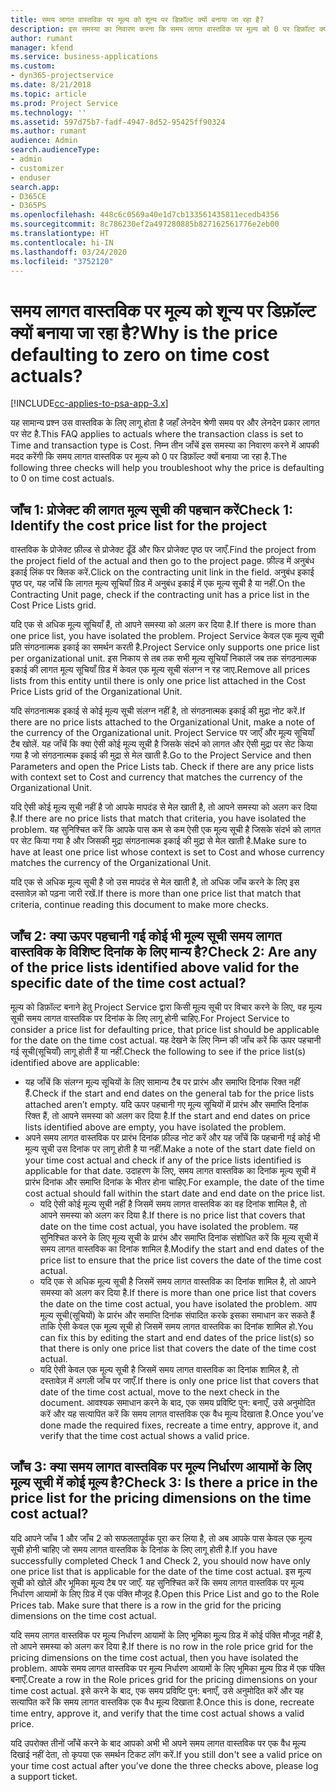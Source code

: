 ```yaml
---
title: समय लागत वास्तविक पर मूल्य को शून्य पर डिफ़ॉल्ट क्यों बनाया जा रहा है?
description: इस समस्या का निवारण करना कि समय लागत वास्तविक पर मूल्य को 0 पर डिफ़ॉल्ट क्यों बनाया जा रहा है.
author: rumant
manager: kfend
ms.service: business-applications
ms.custom:
- dyn365-projectservice
ms.date: 8/21/2018
ms.topic: article
ms.prod: Project Service
ms.technology: ''
ms.assetid: 597d75b7-fadf-4947-8d52-95425ff90324
ms.author: rumant
audience: Admin
search.audienceType:
- admin
- customizer
- enduser
search.app:
- D365CE
- D365PS
ms.openlocfilehash: 448c6c0569a40e1d7cb133561435811ecedb4356
ms.sourcegitcommit: 8c786230ef2a497280885b827162561776e2eb00
ms.translationtype: HT
ms.contentlocale: hi-IN
ms.lasthandoff: 03/24/2020
ms.locfileid: "3752120"
---
```

# <a name="why-is-the-price-defaulting-to-zero-on-time-cost-actuals"></a><span data-ttu-id="75d4f-103">समय लागत वास्तविक पर मूल्य को शून्य पर डिफ़ॉल्ट क्यों बनाया जा रहा है?</span><span class="sxs-lookup"><span data-stu-id="75d4f-103">Why is the price defaulting to zero on time cost actuals?</span></span>

[!INCLUDE[cc-applies-to-psa-app-3.x](../includes/cc-applies-to-psa-app-3x.md)]

<span data-ttu-id="75d4f-104">यह सामान्य प्रश्न उस वास्तविक के लिए लागू होता है जहाँ लेनदेन श्रेणी समय पर और लेनदेन प्रकार लागत पर सेट है.</span><span class="sxs-lookup"><span data-stu-id="75d4f-104">This FAQ applies to actuals where the transaction class is set to Time and transaction type is Cost.</span></span> <span data-ttu-id="75d4f-105">निम्न तीन जाँचें इस समस्या का निवारण करने में आपकी मदद करेंगी कि समय लागत वास्तविक पर मूल्य को 0 पर डिफ़ॉल्ट क्यों बनाया जा रहा है.</span><span class="sxs-lookup"><span data-stu-id="75d4f-105">The following three checks will help you troubleshoot why the price is defaulting to 0 on time cost actuals.</span></span>
 
## <a name="check-1-identify-the-cost-price-list-for-the-project"></a><span data-ttu-id="75d4f-106">जाँच 1: प्रोजेक्ट की लागत मूल्य सूची की पहचान करें</span><span class="sxs-lookup"><span data-stu-id="75d4f-106">Check 1: Identify the cost price list for the project</span></span>

<span data-ttu-id="75d4f-107">वास्तविक के प्रोजेक्ट फ़ील्ड से प्रोजेक्ट ढूँढें और फिर प्रोजेक्ट पृष्ठ पर जाएँ.</span><span class="sxs-lookup"><span data-stu-id="75d4f-107">Find the project from the project field of the actual and then go to the project page.</span></span> <span data-ttu-id="75d4f-108">फ़ील्ड में अनुबंध इकाई लिंक पर क्लिक करें.</span><span class="sxs-lookup"><span data-stu-id="75d4f-108">Click on the contracting unit link in the field.</span></span> <span data-ttu-id="75d4f-109">अनुबंध इकाई पृष्ठ पर, यह जाँचें कि लागत मूल्य सूचियाँ ग्रिड में अनुबंध इकाई में एक मूल्य सूची है या नहीं.</span><span class="sxs-lookup"><span data-stu-id="75d4f-109">On the Contracting Unit page, check if the contracting unit has a price list in the Cost Price Lists grid.</span></span>

<span data-ttu-id="75d4f-110">यदि एक से अधिक मूल्य सूचियाँ हैं, तो आपने समस्या को अलग कर दिया है.</span><span class="sxs-lookup"><span data-stu-id="75d4f-110">If there is more than one price list, you have isolated the problem.</span></span> <span data-ttu-id="75d4f-111">Project Service केवल एक मूल्य सूची प्रति संगठनात्मक इकाई का समर्थन करती है.</span><span class="sxs-lookup"><span data-stu-id="75d4f-111">Project Service only supports one price list per organizational unit.</span></span> <span data-ttu-id="75d4f-112">इस निकाय से तब तक सभी मूल्य सूचियाँ निकालें जब तक संगठनात्मक इकाई की लागत मूल्य सूचियाँ ग्रिड में केवल एक मूल्य सूची संलग्न न रह जाए.</span><span class="sxs-lookup"><span data-stu-id="75d4f-112">Remove all prices lists from this entity until there is only one price list attached in the Cost Price Lists grid of the Organizational Unit.</span></span>

<span data-ttu-id="75d4f-113">यदि संगठनात्मक इकाई से कोई मूल्य सूची संलग्न नहीं है, तो संगठनात्मक इकाई की मुद्रा नोट करें.</span><span class="sxs-lookup"><span data-stu-id="75d4f-113">If there are no price lists attached to the Organizational Unit, make a note of the currency of the Organizational unit.</span></span> <span data-ttu-id="75d4f-114">Project Service पर जाएँ और मूल्य सूचियाँ टैब खोलें. यह जाँचें कि क्या ऐसी कोई मूल्य सूची है जिसके संदर्भ को लागत और ऐसी मुद्रा पर सेट किया गया है जो संगठनात्मक इकाई की मुद्रा से मेल खाती है.</span><span class="sxs-lookup"><span data-stu-id="75d4f-114">Go to the Project Service and then Parameters and open the Price Lists tab. Check if there are any price lists with context set to Cost and currency that matches the currency of the Organizational Unit.</span></span>
 
<span data-ttu-id="75d4f-115">यदि ऐसी कोई मूल्य सूची नहीं है जो आपके मापदंड से मेल खाती है, तो आपने समस्या को अलग कर दिया है.</span><span class="sxs-lookup"><span data-stu-id="75d4f-115">If there are no price lists that match that criteria, you have isolated the problem.</span></span> <span data-ttu-id="75d4f-116">यह सुनिश्चित करें कि आपके पास कम से कम ऐसी एक मूल्य सूची है जिसके संदर्भ को लागत पर सेट किया गया है और जिसकी मुद्रा संगठनात्मक इकाई की मुद्रा से मेल खाती है.</span><span class="sxs-lookup"><span data-stu-id="75d4f-116">Make sure to have at least one price list whose context is set to Cost and whose currency matches the currency of the Organizational Unit.</span></span>

<span data-ttu-id="75d4f-117">यदि एक से अधिक मूल्य सूची है जो उस मापदंड से मेल खाती है, तो अधिक जाँच करने के लिए इस दस्तावेज़ को पढ़ना जारी रखें.</span><span class="sxs-lookup"><span data-stu-id="75d4f-117">If there is more than one price list that match that criteria, continue reading this document to make more checks.</span></span>

## <a name="check-2-are-any-of-the-price-lists-identified-above-valid-for-the-specific-date-of-the-time-cost-actual"></a><span data-ttu-id="75d4f-118">जाँच 2: क्या ऊपर पहचानी गई कोई भी मूल्य सूची समय लागत वास्तविक के विशिष्ट दिनांक के लिए मान्य है?</span><span class="sxs-lookup"><span data-stu-id="75d4f-118">Check 2: Are any of the price lists identified above valid for the specific date of the time cost actual?</span></span>

<span data-ttu-id="75d4f-119">मूल्य को डिफ़ॉल्ट बनाने हेतु Project Service द्वारा किसी मूल्य सूची पर विचार करने के लिए, वह मूल्य सूची समय लागत वास्तविक पर दिनांक के लिए लागू होनी चाहिए.</span><span class="sxs-lookup"><span data-stu-id="75d4f-119">For Project Service to consider a price list for defaulting price, that price list should be applicable for the date on the time cost actual.</span></span> <span data-ttu-id="75d4f-120">यह देखने के लिए निम्न की जाँच करें कि ऊपर पहचानी गई सूची(सूचियाँ) लागू होती हैं या नहीं.</span><span class="sxs-lookup"><span data-stu-id="75d4f-120">Check the following to see if the price list(s) identified above are applicable:</span></span>

- <span data-ttu-id="75d4f-121">यह जाँचें कि संलग्न मूल्य सूचियों के लिए सामान्य टैब पर प्रारंभ और समाप्ति दिनांक रिक्त नहीं हैं.</span><span class="sxs-lookup"><span data-stu-id="75d4f-121">Check if the start and end dates on the general tab for the price lists attached aren’t empty.</span></span> <span data-ttu-id="75d4f-122">यदि ऊपर पहचानी गए मूल्य सूचियों में प्रारंभ और समाप्ति दिनांक रिक्त हैं, तो आपने समस्या को अलग कर दिया है.</span><span class="sxs-lookup"><span data-stu-id="75d4f-122">If the start and end dates on price lists identified above are empty, you have isolated the problem.</span></span> 
- <span data-ttu-id="75d4f-123">अपने समय लागत वास्तविक पर प्रारंभ दिनांक फ़ील्ड नोट करें और यह जाँचें कि पहचानी गई कोई भी मूल्य सूची उस दिनांक पर लागू होती है या नहीं.</span><span class="sxs-lookup"><span data-stu-id="75d4f-123">Make a note of the start date field on your time cost actual and check if any of the price lists identified is applicable for that date.</span></span> <span data-ttu-id="75d4f-124">उदाहरण के लिए, समय लागत वास्तविक का दिनांक मूल्य सूची में प्रारंभ दिनांक और समाप्ति दिनांक के भीतर होना चाहिए.</span><span class="sxs-lookup"><span data-stu-id="75d4f-124">For example, the date of the time cost actual should fall within the start date and end date on the price list.</span></span> 
    - <span data-ttu-id="75d4f-125">यदि ऐसी कोई मूल्य सूची नहीं है जिसमें समय लागत वास्तविक का वह दिनांक शामिल है, तो आपने समस्या को अलग कर दिया है.</span><span class="sxs-lookup"><span data-stu-id="75d4f-125">If there is no price list that covers that date on the time cost actual, you have isolated the problem.</span></span> <span data-ttu-id="75d4f-126">यह सुनिश्चित करने के लिए मूल्य सूची के प्रारंभ और समाप्ति दिनांक संशोधित करें कि मूल्य सूची में समय लागत वास्तविक का दिनांक शामिल है.</span><span class="sxs-lookup"><span data-stu-id="75d4f-126">Modify the start and end dates of the price list to ensure that the price list covers the date of the time cost actual.</span></span> 
    - <span data-ttu-id="75d4f-127">यदि एक से अधिक मूल्य सूची है जिसमें समय लागत वास्तविक का दिनांक शामिल है, तो आपने समस्या को अलग कर दिया है.</span><span class="sxs-lookup"><span data-stu-id="75d4f-127">If there is more than one price list that covers the date on the time cost actual, you have isolated the problem.</span></span> <span data-ttu-id="75d4f-128">आप मूल्य सूची(सूचियों) के प्रारंभ और समाप्ति दिनांक संपादित करके इसका समाधान कर सकते हैं ताकि ऐसी केवल एक मूल्य सूची हो जिसमें समय लागत वास्तविक का दिनांक शामिल हो.</span><span class="sxs-lookup"><span data-stu-id="75d4f-128">You can fix this by editing the start and end dates of the price list(s) so that there is only one price list that covers the date of the time cost actual.</span></span> 
    - <span data-ttu-id="75d4f-129">यदि ऐसी केवल एक मूल्य सूची है जिसमें समय लागत वास्तविक का दिनांक शामिल है, तो दस्तावेज़ में अगली जाँच पर जाएँ.</span><span class="sxs-lookup"><span data-stu-id="75d4f-129">If there is only one price list that covers that date of the time cost actual, move to the next check in the document.</span></span>
<span data-ttu-id="75d4f-130">आवश्यक समाधान करने के बाद, एक समय प्रविष्टि पुन: बनाएँ, उसे अनुमोदित करें और यह सत्यापित करें कि समय लागत वास्तविक एक वैध मूल्य दिखाता है.</span><span class="sxs-lookup"><span data-stu-id="75d4f-130">Once you’ve done made the required fixes, recreate a time entry, approve it, and verify that the time cost actual shows a valid price.</span></span>

## <a name="check-3-is-there-a-price-in-the-price-list-for-the-pricing-dimensions-on-the-time-cost-actual"></a><span data-ttu-id="75d4f-131">जाँच 3: क्या समय लागत वास्तविक पर मूल्य निर्धारण आयामों के लिए मूल्य सूची में कोई मूल्य है?</span><span class="sxs-lookup"><span data-stu-id="75d4f-131">Check 3: Is there a price in the price list for the pricing dimensions on the time cost actual?</span></span>

<span data-ttu-id="75d4f-132">यदि आपने जाँच 1 और जाँच 2 को सफलतापूर्वक पूरा कर लिया है, तो अब आपके पास केवल एक मूल्य सूची होनी चाहिए जो समय लागत वास्तविक के दिनांक के लिए लागू होती है.</span><span class="sxs-lookup"><span data-stu-id="75d4f-132">If you have successfully completed Check 1 and Check 2, you should now have only one price list that is applicable for the date of the time cost actual.</span></span> <span data-ttu-id="75d4f-133">इस मूल्य सूची को खोलें और भूमिका मू्ल्य टैब पर जाएँ. यह सुनिश्चित करें कि समय लागत वास्तविक पर मूल्य निर्धारण आयामों के लिए ग्रिड में एक पंक्ति मौजूद है.</span><span class="sxs-lookup"><span data-stu-id="75d4f-133">Open this Price List and go to the Role Prices tab. Make sure that there is a row in the grid for the pricing dimensions on the time cost actual.</span></span>

<span data-ttu-id="75d4f-134">यदि समय लागत वास्तविक पर मूल्य निर्धारण आयामों के लिए भूमिका मू्ल्य ग्रिड में कोई पंक्ति मौजूद नहीं है, तो आपने समस्या को अलग कर दिया है.</span><span class="sxs-lookup"><span data-stu-id="75d4f-134">If there is no row in the role price grid for the pricing dimensions on the time cost actual, then you have isolated the problem.</span></span> <span data-ttu-id="75d4f-135">आपके समय लागत वास्तविक पर मूल्य निर्धारण आयामों के लिए भूमिका मू्ल्य ग्रिड में एक पंक्ति बनाएँ.</span><span class="sxs-lookup"><span data-stu-id="75d4f-135">Create a row in the Role prices grid for the pricing dimensions on your time cost actual.</span></span> <span data-ttu-id="75d4f-136">इसे करने के बाद, एक समय प्रविष्टि पुन: बनाएँ, उसे अनुमोदित करें और यह सत्यापित करें कि समय लागत वास्तविक एक वैध मूल्य दिखाता है.</span><span class="sxs-lookup"><span data-stu-id="75d4f-136">Once this is done, recreate time entry, approve it, and verify that the time cost actual shows a valid price.</span></span>
 
<span data-ttu-id="75d4f-137">यदि उपरोक्त तीनों जाँचें करने के बाद आपको अभी भी अपने समय लागत वास्तविक पर एक वैध मूल्य दिखाई नहीं देता, तो कृपया एक समर्थन टिकट लॉग करें.</span><span class="sxs-lookup"><span data-stu-id="75d4f-137">If you still don't see a valid price on your time cost actual after you’ve done the three checks above, please log a support ticket.</span></span>



